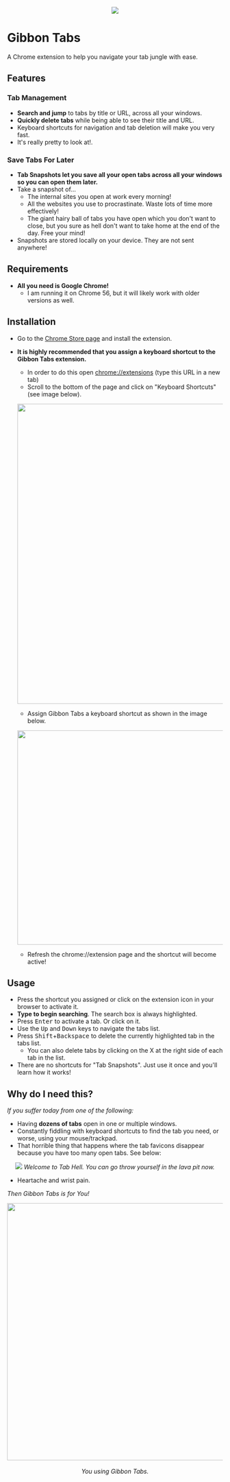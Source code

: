 <p align="center">
  <img src="https://github.com/macadev/Gibbon-Tabs/blob/master/repo_images/banner_logo.jpeg"/>
</p>

# Gibbon Tabs

A Chrome extension to help you navigate your tab jungle with ease.

## Features

### Tab Management

- __Search and jump__ to tabs by title or URL, across all your windows.
- __Quickly delete tabs__ while being able to see their title and URL.
- Keyboard shortcuts for navigation and tab deletion will make you very fast.
- It's really pretty to look at!.

### Save Tabs For Later

- __Tab Snapshots let you save all your open tabs across all your windows so you can open them later.__
- Take a snapshot of...
  - The internal sites you open at work every morning!
  - All the websites you use to procrastinate. Waste lots of time more effectively!
  - The giant hairy ball of tabs you have open which you don't want to close, but you sure as hell don't want to take home at the end of the day. Free your mind!
- Snapshots are stored locally on your device. They are not sent anywhere!

## Requirements

- __All you need is Google Chrome!__
  - I am running it on Chrome 56, but it will likely work with older versions as well.

## Installation

- Go to the [Chrome Store page](https://chrome.google.com/webstore/detail/gibbon-tabs/bmkakdcikgcicahfkmcehpbhidhccfld) and install the extension.
- __It is highly recommended that you assign a keyboard shortcut to the Gibbon Tabs extension.__
  - In order to do this open [chrome://extensions](chrome://extensions) (type this URL in a new tab)
  - Scroll to the bottom of the page and click on "Keyboard Shortcuts" (see image below).

  <p align="center">
    <img src="https://github.com/macadev/Gibbon-Tabs/blob/master/repo_images/key_short.png" width="700">
  </p>

  - Assign Gibbon Tabs a keyboard shortcut as shown in the image below.

  <p align="center">
    <img src="https://github.com/macadev/Gibbon-Tabs/blob/master/repo_images/assign_shortcut.png" width="500">
  </p>

  - Refresh the chrome://extension page and the shortcut will become active!

## Usage

- Press the shortcut you assigned or click on the extension icon in your browser to activate it.
- __Type to begin searching__. The search box is always highlighted.
- Press <kbd>Enter</kbd> to activate a tab. Or click on it.
- Use the <kbd>Up</kbd> and <kbd>Down</kbd> keys to navigate the tabs list.
- Press <kbd>Shift</kbd>+<kbd>Backspace</kbd> to delete the currently highlighted tab in the tabs list.
  - You can also delete tabs by clicking on the X at the right side of each tab in the list.
- There are no shortcuts for "Tab Snapshots". Just use it once and you'll learn how it works!

## Why do I need this?

_If you suffer today from one of the following:_

- Having __dozens of tabs__ open in one or multiple windows.
- Constantly fiddling with keyboard shortcuts to find the tab you need, or worse, using your mouse/trackpad.
- That horrible thing that happens where the tab favicons disappear because you have too many open tabs. See below:

<p align="center">
  <img src="https://github.com/macadev/Gibbon-Tabs/blob/master/repo_images/tab_hell.png"/>
  <em>Welcome to Tab Hell. You can go throw yourself in the lava pit now.</em>
</p>

- Heartache and wrist pain.

_Then Gibbon Tabs is for You!_

<p align="center">
  <img src="https://github.com/macadev/Gibbon-Tabs/blob/master/repo_images/gibbon_chrome.png" height="600">
  <br></br>
  <em>You using Gibbon Tabs.</em>
</p>
